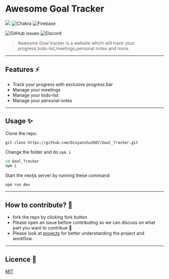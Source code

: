 # Awesome Goal Tracker

![](https://img.shields.io/badge/Next-black?style=for-the-badge&logo=next.js&logoColor=white) ![Chakra](https://img.shields.io/badge/chakra-%234ED1C5.svg?style=for-the-badge&logo=chakraui&logoColor=white) ![Firebase](https://img.shields.io/badge/Firebase-039BE5?style=for-the-badge&logo=Firebase&logoColor=white)

![GitHub issues](https://img.shields.io/github/issues-raw/shivam1317/awesome-goal-tracker) ![Discord](https://img.shields.io/discord/833787171130834945?label=discord)

> Awesome Goal tracker is a website which will track your progress,todo-list,meetings,personal notes and more.

---

## Features ⚡

- Track your progress with exclusive progress bar
- Manage your meetings
- Manage your todo-list
- Manage your personal notes

---

## Usage ✨

Clone the repo:

```
git clone https://github.com/Divyanshu2607/Goal_Tracker.git
```

Change the folder and do `npm i`

```bash
cd Goal_Tracker
npm i
```

Start the nextjs server by running these command:

```
npm run dev
```

---

## How to contribute? 🤔

- fork the repo by clicking fork button
- Please open an issue before contributing so we can discuss on what part you want to contribue 🙂
- Please look at [projects](https://github.com/shivam1317/awesome-goal-tracker/projects/2) for better understanding the project and workflow.

---

## Licence 📑

[MIT](https://github.com/shivam1317/awesome-goal-tracker/blob/main/LICENSE)
